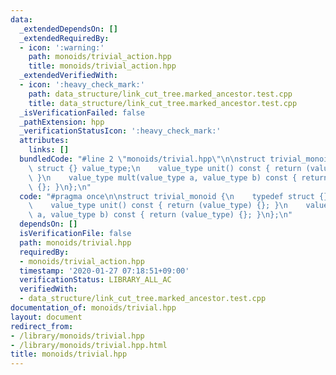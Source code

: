 ```yaml
---
data:
  _extendedDependsOn: []
  _extendedRequiredBy:
  - icon: ':warning:'
    path: monoids/trivial_action.hpp
    title: monoids/trivial_action.hpp
  _extendedVerifiedWith:
  - icon: ':heavy_check_mark:'
    path: data_structure/link_cut_tree.marked_ancestor.test.cpp
    title: data_structure/link_cut_tree.marked_ancestor.test.cpp
  _isVerificationFailed: false
  _pathExtension: hpp
  _verificationStatusIcon: ':heavy_check_mark:'
  attributes:
    links: []
  bundledCode: "#line 2 \"monoids/trivial.hpp\"\n\nstruct trivial_monoid {\n    typedef\
    \ struct {} value_type;\n    value_type unit() const { return (value_type) {};\
    \ }\n    value_type mult(value_type a, value_type b) const { return (value_type)\
    \ {}; }\n};\n"
  code: "#pragma once\n\nstruct trivial_monoid {\n    typedef struct {} value_type;\n\
    \    value_type unit() const { return (value_type) {}; }\n    value_type mult(value_type\
    \ a, value_type b) const { return (value_type) {}; }\n};\n"
  dependsOn: []
  isVerificationFile: false
  path: monoids/trivial.hpp
  requiredBy:
  - monoids/trivial_action.hpp
  timestamp: '2020-01-27 07:18:51+09:00'
  verificationStatus: LIBRARY_ALL_AC
  verifiedWith:
  - data_structure/link_cut_tree.marked_ancestor.test.cpp
documentation_of: monoids/trivial.hpp
layout: document
redirect_from:
- /library/monoids/trivial.hpp
- /library/monoids/trivial.hpp.html
title: monoids/trivial.hpp
---
```

